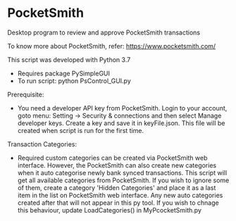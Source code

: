 # PocketSmith
Desktop program to review and approve PocketSmith transactions

To know more about PocketSmith, refer: https://www.pocketsmith.com/

This script was developed with Python 3.7
   - Requires package PySimpleGUI
   - To run script: python PsControl_GUI.py

Prerequisite:
   - You need a developer API key from PocketSmith. Login to your account, goto menu: Setting -> Security & connections and then select Manage developer keys. Create a key and save it in keyFile.json. This file will be created when script is run for the first time.

Transaction Categories:
   - Required custom categories can be created via PocketSmith web interface. However, the PocketSmith can also create new categories when it auto categorise newly bank synced transactions. This script will get all available categories from PocketSmith. If you wish to ignore some of them, create a category 'Hidden Categories' and place it as a last item in the list on PocketSmith web interface. Any new auto categories created after that will not appear in this py tool. If you wish to chnage this behaviour, update LoadCategories() in MyPcocketSmith.py
